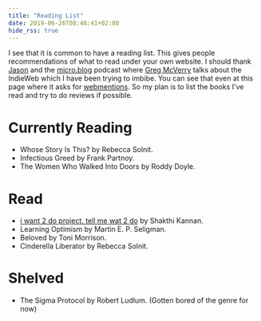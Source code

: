 ```yaml
---
title: "Reading List"
date: 2019-06-26T08:48:41+02:00
hide_rss: true
---
```


I see that it is common to have a reading list.
This gives people recommendations of what to read under your own website.
I should thank [Jason](https://mjbraganza.com/books-ive-read/) and the [micro.blog](https://monday.micro.blog/2019/06/24/episode-greg-mcverry.html) podcast where [Greg McVerry](https://micro.blog/jgmac1106) talks about the IndieWeb which I have been trying to imbibe.
You can see that even at this page where it asks for [webmentions](https://indieweb.org/Webmention).
So my plan is to list the books I've read and try to do reviews if possible.

# Currently Reading
* Whose Story Is This? by Rebecca Solnit.
* Infectious Greed by Frank Partnoy.
* The Women Who Walked Into Doors by Roddy Doyle.

# Read
* [i want 2 do project. tell me wat 2 do](http://www.shakthimaan.com/what-to-do.html) by Shakthi Kannan.
* Learning Optimism by Martin E. P. Seligman.
* Beloved by Toni Morrison.
* Cinderella Liberator by Rebecca Solnit.

# Shelved
* The Sigma Protocol by Robert Ludlum. (Gotten bored of the genre for now)
